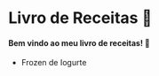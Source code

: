 # Livro de Receitas :cherries:

 ####  Bem vindo ao meu livro de receitas!  :chicken:

- Frozen de Iogurte
